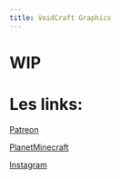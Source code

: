 ```yaml
---
title: VoidCraft Graphics
---
```


# WIP

# Les links:
[Patreon](https://www.patreon.com/VoidGraphics)

[PlanetMinecraft](https://www.planetminecraft.com/texture-pack/void-texturepack-labpbr-procedural-texturepack-slinkous/)

[Instagram](https://www.instagram.com/VoidCraft_graphics)